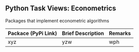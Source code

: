 ## Python Task Views: Econometrics

Packages that implement econometric algorithms

| Packace (PyPi Link) |  Brief Description  |  Remarks |
|----------| ----------- |------ |
| xyz |  yzw |  wph     |
